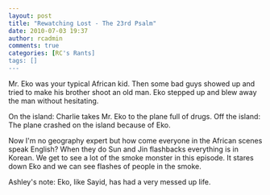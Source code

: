 ```yaml
---
layout: post
title: "Rewatching Lost - The 23rd Psalm"
date: 2010-07-03 19:37
author: rcadmin
comments: true
categories: [RC's Rants]
tags: []
---
```

Mr. Eko was your typical African kid. Then some bad guys showed up and tried to make his brother shoot an old man. Eko stepped up and blew away the man without hesitating.

On the island: Charlie takes Mr. Eko to the plane full of drugs.
Off the island: The plane crashed on the island because of Eko. 

Now I'm no geography expert but how come everyone in the African scenes speak English? When they do Sun and Jin flashbacks everything is in Korean. We get to see a lot of the smoke monster in this episode. It stares down Eko and we can see flashes of people in the smoke. 

Ashley's note: Eko, like Sayid, has had a very messed up life. 
